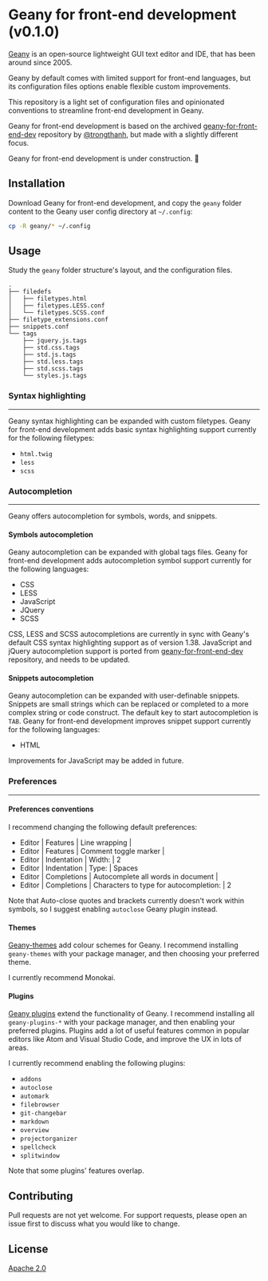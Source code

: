 # Geany for front-end development (v0.1.0)

[Geany](https://github.com/geany/geany) is an open-source lightweight GUI text editor and IDE, that has been around since 2005.

Geany by default comes with limited support for front-end languages, but its configuration files options enable flexible custom improvements.

This repository is a light set of configuration files and opinionated conventions to streamline front-end development in Geany.

Geany for front-end development is based on the archived [geany-for-front-end-dev](https://github.com/trongthanh/geany-for-front-end-dev) repository by [@trongthanh](https://github.com/trongthanh), but made with a slightly different focus.

Geany for front-end development is under construction. :construction:

## Installation
Download Geany for front-end development, and copy the `geany` folder content to the Geany user config directory at `~/.config`:
```bash
cp -R geany/* ~/.config
```

## Usage
Study the `geany` folder structure's layout, and the configuration files.

```
.
├── filedefs
│   ├── filetypes.html
│   ├── filetypes.LESS.conf
│   └── filetypes.SCSS.conf
├── filetype_extensions.conf
├── snippets.conf
└── tags
    ├── jquery.js.tags
    ├── std.css.tags
    ├── std.js.tags
    ├── std.less.tags
    ├── std.scss.tags
    └── styles.js.tags
```

### Syntax highlighting

---
Geany syntax highlighting can be expanded with custom filetypes. Geany for front-end development adds basic syntax highlighting support currently for the following filetypes:
- `html.twig`
- `less`
- `scss`

### Autocompletion

---
Geany offers autocompletion for symbols, words, and snippets.

#### Symbols autocompletion

Geany autocompletion can be expanded with global tags files. Geany for front-end development adds autocompletion symbol support currently for the following languages:
- CSS
- LESS
- JavaScript
- JQuery
- SCSS

CSS, LESS and SCSS autocompletions are currently in sync with Geany's default CSS syntax highlighting support as of version 1.38. JavaScript and jQuery autocompletion support is ported from [geany-for-front-end-dev](https://github.com/trongthanh/geany-for-front-end-dev) repository, and needs to be updated.

#### Snippets autocompletion
Geany autocompletion can be expanded with user-definable snippets. Snippets are small strings which can be replaced or completed to a more complex string or code construct. The default key to start autocompletion is `TAB`. Geany for front-end development improves snippet support currently for the following languages:
- HTML

Improvements for JavaScript may be added in future.

### Preferences

---
#### Preferences conventions
I recommend changing the following default preferences:
- Editor | Features | Line wrapping | <checked>
- Editor | Features | Comment toggle marker | <empty>
- Editor | Indentation | Width: | 2
- Editor | Indentation | Type: | Spaces
- Editor | Completions | Autocomplete all words in document | <checked>
- Editor | Completions | Characters to type for autocompletion: | 2

Note that Auto-close quotes and brackets currently doesn't work within symbols, so I suggest enabling `autoclose` Geany plugin instead.

#### Themes
[Geany-themes](https://github.com/geany/geany-themes) add colour schemes for Geany. I recommend installing `geany-themes` with your package manager, and then choosing your preferred theme.

I currently recommend Monokai.

#### Plugins
[Geany plugins](https://github.com/geany/geany-plugins) extend the functionality of Geany. I recommend installing all `geany-plugins-*` with your package manager, and then enabling your preferred plugins. Plugins add a lot of useful features common in popular editors like Atom and Visual Studio Code, and improve the UX in lots of areas.

I currently recommend enabling the following plugins:
- `addons`
- `autoclose`
- `automark`
- `filebrowser`
- `git-changebar`
- `markdown`
- `overview`
- `projectorganizer`
- `spellcheck`
- `splitwindow`

Note that some plugins' features overlap.

## Contributing
Pull requests are not yet welcome. For support requests, please open an issue first to discuss what you would like to change.

## License
[Apache 2.0](https://github.com/martonlente/geany-for-front-end-development/blob/main/LICENSE)
